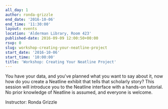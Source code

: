 ```yaml
---
all_day: 1
author: ronda-grizzle
end_date: '2016-10-06'
end_time: '11:30:00'
layout: events
location: 'Alderman Library, Room 423'
published-date: 2016-09-09 12:00:50+00:00
rsvp: 0
slug: workshop-creating-your-neatline-project
start_date: '2016-10-06'
start_time: '10:00:00'
title: 'Workshop: Creating Your Neatline Project'
---
```


You have your data, and you've planned what you want to say about it, now how do you create a Neatline exhibit that tells that scholarly story? This session will introduce you to the Neatline interface with a hands-on tutorial. No prior knowledge of Neatline is assumed, and everyone is welcome.

Instructor: Ronda Grizzle
